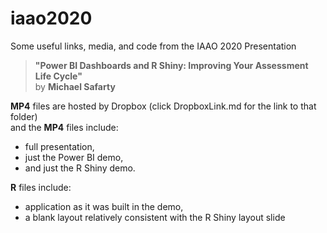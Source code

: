 # iaao2020
Some useful links, media, and code from the IAAO 2020 Presentation
>**"Power BI Dashboards and R Shiny: Improving Your Assessment Life Cycle"** <br/> by **Michael Safarty**
>
**MP4** files are hosted by Dropbox (click DropboxLink.md for the link to that folder) <br/> and the **MP4** files include: <ul>
<li> full presentation, </li>
<li> just the Power BI demo, </li> 
<li> and just the R Shiny demo. </li>
</ul>

**R** files include: <ul> 
<li> application as it was built in the demo, </li>
<li> a blank layout relatively consistent with the R Shiny layout slide </li>
</ul>
